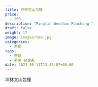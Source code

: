 ```yaml
---
title: 坪林文山包種
price:
  - 150
description: "Pinglin Wenshan Pouchong "
draft: false
weight: 17
image: images/tea.jpg
categories:
  - 茶類
tags:
  - 茶類
  - 手奉 台灣茶
date: 2023-08-11T23:15:07+08:00
---
```


 坪林文山包種

